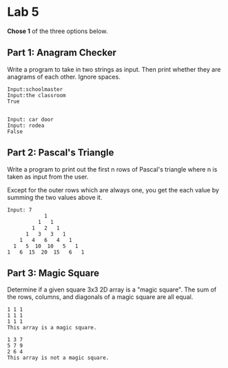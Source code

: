 # Lab 5

**Chose 1** of the three options below. 
## Part 1: Anagram Checker

Write a program to take in two strings as input. Then print whether they are anagrams of each other. Ignore spaces.

```
Input:schoolmaster 
Input:the classroom
True


Input: car door
Input: rodea
False
```


## Part 2: Pascal's Triangle

Write a program to print out the first n rows of Pascal's triangle where n is taken as input from the user. 

Except for the outer rows which are always one, you get the each value by summing the two values above it. 

```
Input: 7
            1
          1   1
        1   2   1
      1   3   3   1
    1   4   6   4   1
  1   5  10  10   5   1
1   6  15  20  15   6   1
```

## Part 3: Magic Square

Determine if a given square 3x3 2D array is a "magic square". The sum of the rows, columns, and diagonals of a magic square are all equal.

```
1 1 1
1 1 1
1 1 1
This array is a magic square.

1 3 7
5 7 9
2 6 4
This array is not a magic square.
```
